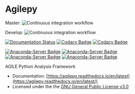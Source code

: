# Agilepy
Master: ![Continuous integration workflow](https://github.com/AGILESCIENCE/Agilepy/workflows/Continuos%20integration%20workflow/badge.svg?branch=master)

Develop: ![Continuous integration workflow](https://github.com/AGILESCIENCE/Agilepy/workflows/Continuous%20integration%20workflow/badge.svg?branch=develop)

[![Documentation Status](https://readthedocs.org/projects/agilepy/badge/?version=latest)](https://agilepy.readthedocs.io/en/latest/?badge=latest)
[![Codacy Badge](https://api.codacy.com/project/badge/Grade/1729ff523c6546188e94006ef0c8c594)](https://www.codacy.com/gh/AGILESCIENCE/Agilepy?utm_source=github.com&amp;utm_medium=referral&amp;utm_content=AGILESCIENCE/Agilepy&amp;utm_campaign=Badge_Grade)
[![Codacy Badge](https://api.codacy.com/project/badge/Coverage/1729ff523c6546188e94006ef0c8c594)](https://www.codacy.com/gh/AGILESCIENCE/Agilepy?utm_source=github.com&amp;utm_medium=referral&amp;utm_content=AGILESCIENCE/Agilepy&amp;utm_campaign=Badge_Coverage)

[![Anaconda-Server Badge](https://anaconda.org/agilescience/agilepy/badges/installer/conda.svg)](https://conda.anaconda.org/agilescience)
[![Anaconda-Server Badge](https://anaconda.org/agilescience/agilepy/badges/version.svg)](https://anaconda.org/agilescience/agilepy)
[![Anaconda-Server Badge](https://anaconda.org/agilescience/agilepy/badges/latest_release_date.svg)](https://anaconda.org/agilescience/agilepy)
[![Anaconda-Server Badge](https://anaconda.org/agilescience/agilepy/badges/platforms.svg)](https://anaconda.org/agilescience/agilepy)

AGILE Python Analysis Framework
  * Documentation: [https://agilepy.readthedocs.io/en/latest](https://agilepy.readthedocs.io/en/latest/)
  * Licensed under the the [GNU General Public License v3.0](https://github.com/AGILESCIENCE/Agilepy/blob/master/LICENSE)
